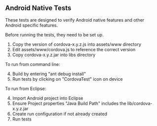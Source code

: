 ## Android Native Tests ##

These tests are designed to verify Android native features and other Android specific features.

Before running the tests, they need to be set up.

1. Copy the version of cordova-x.y.z.js into assets/www directory
2. Edit assets/www/cordova.js to reference the correct version
3. Copy cordova-x.y.z.jar into libs directory

To run from command line:

4. Build by entering "ant debug install"
5. Run tests by clicking on "CordovaTest" icon on device

To run from Eclipse:

4. Import Android project into Eclipse
5. Ensure Project properties "Java Build Path" includes the lib/cordova-x.y.z.jar
6. Create run configuration if not already created
7. Run tests 


